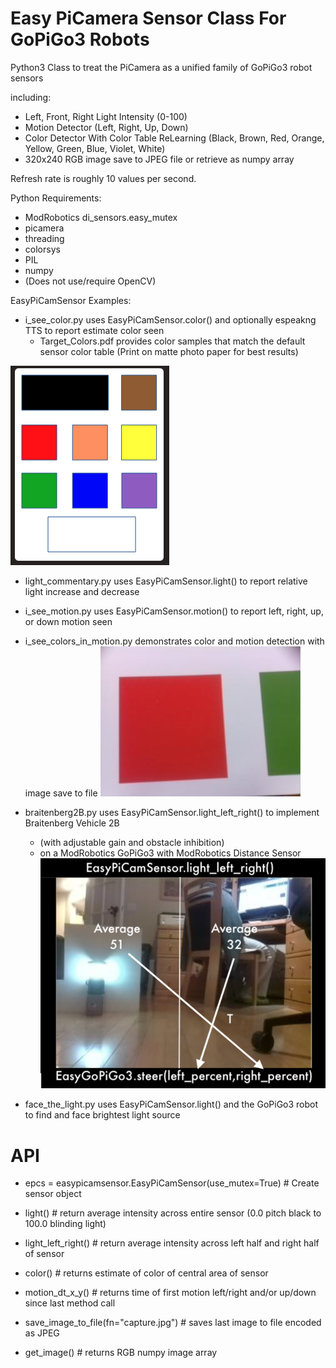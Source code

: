 # Easy PiCamera Sensor Class For GoPiGo3 Robots

Python3 Class to treat the PiCamera as a unified family of GoPiGo3 robot sensors 

including:
- Left, Front, Right Light Intensity (0-100)
- Motion Detector (Left, Right, Up, Down)
- Color Detector With Color Table ReLearning 
  (Black, Brown, Red, Orange, Yellow, Green, Blue, Violet, White) 
- 320x240 RGB image save to JPEG file or retrieve as numpy array

Refresh rate is roughly 10 values per second.

Python Requirements:
- ModRobotics di_sensors.easy_mutex 
- picamera
- threading
- colorsys
- PIL  
- numpy
- (Does not use/require OpenCV)


EasyPiCamSensor Examples:

- i_see_color.py uses EasyPiCamSensor.color() and optionally espeakng TTS to report estimate color seen
  * Target_Colors.pdf provides color samples that match the default sensor color table 
    (Print on matte photo paper for best results)

![Target Color Samples](Graphics/Target_Colors_Tiny.png?raw=true)

- light_commentary.py uses EasyPiCamSensor.light() to report relative light increase and decrease
- i_see_motion.py  uses EasyPiCamSensor.motion() to report left, right, up, or down motion seen
- i_see_colors_in_motion.py demonstrates color and motion detection with image save to file
![Color and Motion Detect With Image Save](Graphics/motion_capture.jpg)

- braitenberg2B.py  uses EasyPiCamSensor.light_left_right() to implement Braitenberg Vehicle 2B 
  * (with adjustable gain and obstacle inhibition) 
  * on a ModRobotics GoPiGo3 with ModRobotics Distance Sensor
![Braitenberg Vehicle 2B using EasyPiCamSensor.light_left_right()](Graphics/Braitenberg2b_Light_Value_Stimulus.png?raw=true)

- face_the_light.py uses EasyPiCamSensor.light() and the GoPiGo3 robot to find and face brightest light source

# API

-  epcs = easypicamsensor.EasyPiCamSensor(use_mutex=True)   # Create sensor object

-  light() # return average intensity across entire sensor (0.0 pitch black to 100.0 blinding light)

-  light_left_right() # return average intensity across left half and right half of sensor

-  color() # returns estimate of color of central area of sensor

-  motion_dt_x_y() # returns time of first motion left/right and/or up/down since last method call

-  save_image_to_file(fn="capture.jpg")  # saves last image to file encoded as JPEG

-  get_image()  # returns RGB numpy image array

